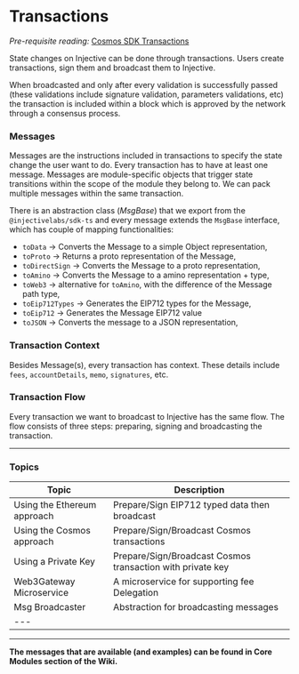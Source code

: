 # Transactions

_Pre-requisite reading:_ [Cosmos SDK Transactions](https://docs.cosmos.network/main/core/transactions.html)

State changes on Injective can be done through transactions. Users create transactions, sign them and broadcast them to Injective.

When broadcasted and only after every validation is successfully passed (these validations include signature validation, parameters validations, etc) the transaction is included within a block which is approved by the network through a consensus process.

### Messages

Messages are the instructions included in transactions to specify the state change the user want to do. Every transaction has to have at least one message. Messages are module-specific objects that trigger state transitions within the scope of the module they belong to. We can pack multiple messages within the same transaction.

There is an abstraction class (_MsgBase_) that we export from the `@injectivelabs/sdk-ts` and every message extends the `MsgBase` interface, which has couple of mapping functionalities:

* `toData` -> Converts the Message to a simple Object representation,
* `toProto` -> Returns a proto representation of the Message,
* `toDirectSign` -> Converts the Message to a proto representation,
* `toAmino` -> Converts the Message to a amino representation + type,
* `toWeb3` -> alternative for `toAmino`, with the difference of the Message path type,
* `toEip712Types` -> Generates the EIP712 types for the Message,
* `toEip712` -> Generates the Message EIP712 value
* `toJSON` -> Converts the message to a JSON representation,

### Transaction Context

Besides Message(s), every transaction has context. These details include `fees`, `accountDetails`, `memo`, `signatures`, etc.

### Transaction Flow

Every transaction we want to broadcast to Injective has the same flow. The flow consists of three steps: preparing, signing and broadcasting the transaction.

***

### Topics

| Topic                       | Description                                                |
| --------------------------- | ---------------------------------------------------------- |
| Using the Ethereum approach | Prepare/Sign EIP712 typed data then broadcast              |
| Using the Cosmos approach   | Prepare/Sign/Broadcast Cosmos transactions                 |
| Using a Private Key         | Prepare/Sign/Broadcast Cosmos transaction with private key |
| Web3Gateway Microservice    | A microservice for supporting fee Delegation               |
| Msg Broadcaster             | Abstraction for broadcasting messages                      |
| ---                         |                                                            |

***

**The messages that are available (and examples) can be found in Core Modules section of the Wiki.**

